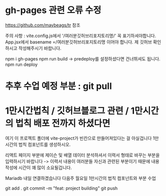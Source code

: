 # gh-pages 관련 오류 수정

https://github.com/maybeags/tr
참조

주의 사항 : vite.config.js에서
'/여러분깃허브리포지토리명/' 꼭 표기하셔야합니다.
App.jsx에서 basename =/여러분깃허브리포지토리명
이어야 합니다. 제 깃허브 확인하시고 작성해주시기 바랍니다.

npm i gh-pages
npm run build -> predeploy를 설정하셨다면 건너뛰셔도 됩니다.
npm run deploy

# 추후 수업 예정 부분 : git pull

# 1만시간법칙 / 깃허브블로그 관련 / 1만시간의 법칙 배포 전까지 하셨다면
여기 이 프로젝트 폴더에 vite-project가 빈칸으로 만들어져있다는 걸 아실겁니다
1만 시간의 법칙 컴포넌트를 생성하시오.

리액트 페이지 부분에 제이슨 및 배열 데이터 분석하셔서 이력서 형태로 바꾸는 부분을 입력하시기 바랍니다 -> 이력서 내용이 여러분들 자신과 관련된 부분이기 때문에 내용 작성에 시간이 꽤 많이 소요될겁니다.

Mariadb 내일 연결하겠습니다
다음주 월요일 1만시간의 법칙 컴포넌트와 부분 수업

git add .
git commit -m "feat: project building"
git push





